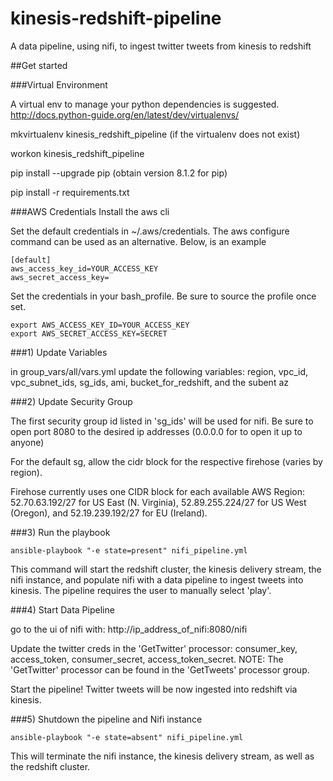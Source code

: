 # kinesis-redshift-pipeline
A data pipeline, using nifi, to ingest twitter tweets from kinesis to redshift


##Get started

###Virtual Environment

A virtual env to manage your python dependencies is suggested. http://docs.python-guide.org/en/latest/dev/virtualenvs/

mkvirtualenv kinesis_redshift_pipeline (if the virtualenv does not exist)

workon kinesis_redshift_pipeline

pip install --upgrade pip (obtain version 8.1.2 for pip)

pip install -r requirements.txt


###AWS Credentials
Install the aws cli

Set the default credentials in ~/.aws/credentials.
The aws configure command can be used as an alternative. Below, is an example
```
[default]
aws_access_key_id=YOUR_ACCESS_KEY
aws_secret_access_key=
```

Set the credentials in your bash_profile. Be sure to source the profile once set.
```
export AWS_ACCESS_KEY_ID=YOUR_ACCESS_KEY
export AWS_SECRET_ACCESS_KEY=SECRET
```

###1) Update Variables

in group_vars/all/vars.yml
update the following variables:
region, vpc_id, vpc_subnet_ids, sg_ids, ami, bucket_for_redshift, and the subent az


###2) Update Security Group

The first security group id listed in 'sg_ids' will be used for nifi.
Be sure to open port 8080 to the desired ip addresses (0.0.0.0 for to open it up to anyone)

For the default sg, allow the cidr block for the respective firehose (varies by region).

Firehose currently uses one CIDR block for each available AWS Region:
52.70.63.192/27 for US East (N. Virginia), 52.89.255.224/27 for US West (Oregon), and 52.19.239.192/27 for EU (Ireland).

###3) Run the playbook

`ansible-playbook "-e state=present" nifi_pipeline.yml`

This command will start the redshift cluster, the kinesis delivery stream, the nifi instance,
and populate nifi with a data pipeline to ingest tweets into kinesis.
The pipeline requires the user to manually select 'play'.

###4) Start Data Pipeline

go to the ui of nifi with: http://ip_address_of_nifi:8080/nifi

Update the twitter creds in the 'GetTwitter' processor: consumer_key, access_token, consumer_secret, access_token_secret.
NOTE: The 'GetTwitter' processor can be found in the 'GetTweets' processor group.

Start the pipeline! Twitter tweets will be now ingested into redshift via kinesis.

###5) Shutdown the pipeline and Nifi instance

`ansible-playbook "-e state=absent" nifi_pipeline.yml`

This will terminate the nifi instance, the kinesis delivery stream, as well as the
redshift cluster.
